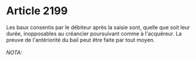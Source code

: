# Article 2199

Les baux consentis par le débiteur après la saisie sont, quelle que soit leur durée, inopposables au créancier poursuivant comme à l'acquéreur.   La preuve de l'antériorité du bail peut être faite par tout moyen.<br/><br/><i>NOTA:</i>